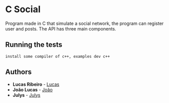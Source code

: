 # C Social
Program made in C that simulate a social network, the program can register user and posts. The API has three main components.

## Running the tests
```
install some compiler of c++, examples dev c++
```
 ## Authors
 * **Lucas Ribeiro** - [Lucas](https://github.com/lucasnetwork)
 * **João Lucas** - [João](https://github.com/JL1227)
 * **Julys** - [Julys](https://github.com/julysNICK)
